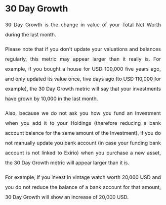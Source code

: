# 30 Day Growth

<p style="margin-left: 0in; font-size: 15px; font-family: margin-bottom: 8pt; line-height: 200%; text-align: justify;"><span dir="ltr" style="font-size: 16px; line-height: 200%;">30 Day Growth is the change in value of your <a href="https://support.exirio.com/en/support/solutions/articles/80000490895">Total Net Worth</a> during the last month.&nbsp;</span></p>

<p style="margin-left: 0in; font-size: 15px; font-family: margin-bottom: 8pt; line-height: 200%; text-align: justify;"><span dir="ltr" style="font-size: 16px; line-height: 200%;">Please note that if you don't update your valuations and balances regularly, this metric may appear larger than it really is. For example, if you bought a house for USD 100,000 five years ago, and only updated its value once, five days ago (to USD 110,000 for example), the 30 Day Growth metric will say that your investments have grown by 10,000 in the last month.</span></p>

<p style="margin-left: 0in; font-size: 15px; font-family: margin-bottom: 8pt; line-height: 200%; text-align: justify;"><span dir="ltr" style="font-size: 16px; line-height: 200%;">Also, because we do not ask you how you fund an Investment when you add it to your Holdings (therefore reducing a bank account balance for the same amount of the Investment), if you do not manually update you bank account (in case your funding bank account is not linked to Exirio) when you purchase a new asset, the 30 Day Growth metric will appear larger than it is.&nbsp;</span></p>

<p style="margin-left: 0in; font-size: 15px; font-family: margin-bottom: 8pt; line-height: 200%; text-align: justify;"><span dir="ltr" style="font-size: 16px; line-height: 200%;">For example, if you invest in vintage watch worth 20,000 USD and you do not reduce the balance of a bank account for that amount, 30 Day Growth will show an increase of 20,000 USD.</span></p>